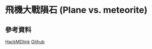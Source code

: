 # 飛機大戰隕石 (Plane vs. meteorite)
## 參考資料

[HackMDlink](https://hackmd.io/@Andy8787/rJKJUDm4Y/edit)
[Github](https://github.com/Andy87877/Pygame-Plane-Vs-Meteorite)
